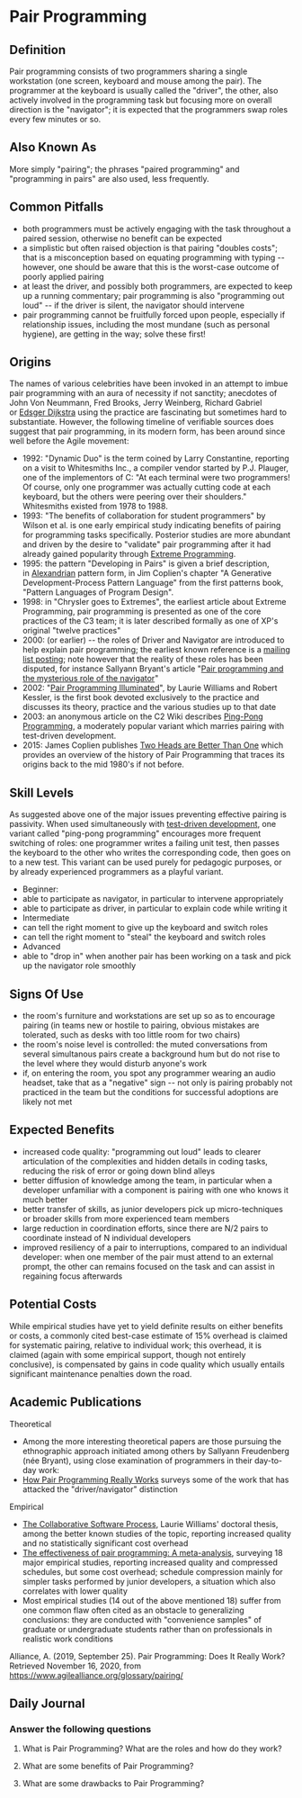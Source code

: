 # Pair Programming


## Definition

Pair programming consists of two programmers sharing a single workstation (one screen, keyboard and mouse among the pair). The programmer at the keyboard is usually called the "driver", the other, also actively involved in the programming task but focusing more on overall direction is the "navigator"; it is expected that the programmers swap roles every few minutes or so.


## Also Known As

More simply "pairing"; the phrases "paired programming" and "programming in pairs" are also used, less frequently.


## Common Pitfalls

-   both programmers must be actively engaging with the task throughout a paired session, otherwise no benefit can be expected
-   a simplistic but often raised objection is that pairing "doubles costs"; that is a misconception based on equating programming with typing -- however, one should be aware that this is the worst-case outcome of poorly applied pairing
-   at least the driver, and possibly both programmers, are expected to keep up a running commentary; pair programming is also "programming out loud" -- if the driver is silent, the navigator should intervene
-   pair programming cannot be fruitfully forced upon people, especially if relationship issues, including the most mundane (such as personal hygiene), are getting in the way; solve these first!


## Origins

The names of various celebrities have been invoked in an attempt to imbue pair programming with an aura of necessity if not sanctity; anecdotes of John Von Neummann, Fred Brooks, Jerry Weinberg, Richard Gabriel or [Edsger Dijkstra](http://c2.com/cgi/wiki?DijkstraPairProgramming) using the practice are fascinating but sometimes hard to substantiate. However, the following timeline of verifiable sources does suggest that pair programming, in its modern form, has been around since well before the Agile movement:

-   1992: "Dynamic Duo" is the term coined by Larry Constantine, reporting on a visit to Whitesmiths Inc., a compiler vendor started by P.J. Plauger, one of the implementors of C: "At each terminal were two programmers! Of course, only one programmer was actually cutting code at each keyboard, but the others were peering over their shoulders." Whitesmiths existed from 1978 to 1988.
-   1993: "The benefits of collaboration for student programmers" by Wilson et al. is one early empirical study indicating benefits of pairing for programming tasks specifically. Posterior studies are more abundant and driven by the desire to "validate" pair programming after it had already gained popularity through [Extreme Programming](https://www.agilealliance.org/glossary/xp/).
-   1995: the pattern "Developing in Pairs" is given a brief description, in [Alexandrian](http://c2.com/cgi/wiki?AlexandrianForm) pattern form, in Jim Coplien's chapter "A Generative Development-Process Pattern Language" from the first patterns book, "Pattern Languages of Program Design".
-   1998: in "Chrysler goes to Extremes", the earliest article about Extreme Programming, pair programming is presented as one of the core practices of the C3 team; it is later described formally as one of XP's original "twelve practices"
-   2000: (or earlier) -- the roles of Driver and Navigator are introduced to help explain pair programming; the earliest known reference is a [mailing list posting](http://tech.groups.yahoo.com/group/extremeprogramming/message/12405); note however that the reality of these roles has been disputed, for instance Sallyann Bryant's article "[Pair programming and the mysterious role of the navigator](http://www.sciencedirect.com/science/article/pii/S1071581907000456)"
-   2002: "[Pair Programming Illuminated](http://www.amazon.com/dp/0201745763)", by Laurie Williams and Robert Kessler, is the first book devoted exclusively to the practice and discusses its theory, practice and the various studies up to that date
-   2003: an anonymous article on the C2 Wiki describes [Ping-Pong Programming](http://www.c2.com/cgi/wiki?PairProgrammingPingPongPattern), a moderately popular variant which marries pairing with test-driven development.
-   2015: James Coplien publishes [Two Heads are Better Than One](https://computingnow.computer.org/web/agile-careers/content?g=8504655&type=article&urlTitle=two-heads-are-better-than-one) which provides an overview of the history of Pair Programming that traces its origins back to the mid 1980's if not before.


## Skill Levels

As suggested above one of the major issues preventing effective pairing is passivity. When used simultaneously with [test-driven development](http://guide.agilealliance.org/guide/tdd.html), one variant called "ping-pong programming" encourages more frequent switching of roles: one programmer writes a failing unit test, then passes the keyboard to the other who writes the corresponding code, then goes on to a new test. This variant can be used purely for pedagogic purposes, or by already experienced programmers as a playful variant.

-   Beginner:
-   able to participate as navigator, in particular to intervene appropriately
-   able to participate as driver, in particular to explain code while writing it
-   Intermediate
-   can tell the right moment to give up the keyboard and switch roles
-   can tell the right moment to "steal" the keyboard and switch roles
-   Advanced
-   able to "drop in" when another pair has been working on a task and pick up the navigator role smoothly


## Signs Of Use

-   the room's furniture and workstations are set up so as to encourage pairing (in teams new or hostile to pairing, obvious mistakes are tolerated, such as desks with too little room for two chairs)
-   the room's noise level is controlled: the muted conversations from several simultanous pairs create a background hum but do not rise to the level where they would disturb anyone's work
-   if, on entering the room, you spot any programmer wearing an audio headset, take that as a "negative" sign -- not only is pairing probably not practiced in the team but the conditions for successful adoptions are likely not met


## Expected Benefits

-   increased code quality: "programming out loud" leads to clearer articulation of the complexities and hidden details in coding tasks, reducing the risk of error or going down blind alleys
-   better diffusion of knowledge among the team, in particular when a developer unfamiliar with a component is pairing with one who knows it much better
-   better transfer of skills, as junior developers pick up micro-techniques or broader skills from more experienced team members
-   large reduction in coordination efforts, since there are N/2 pairs to coordinate instead of N individual developers
-   improved resiliency of a pair to interruptions, compared to an individual developer: when one member of the pair must attend to an external prompt, the other can remains focused on the task and can assist in regaining focus afterwards


## Potential Costs

While empirical studies have yet to yield definite results on either benefits or costs, a commonly cited best-case estimate of 15% overhead is claimed for systematic pairing, relative to individual work; this overhead, it is claimed (again with some empirical support, though not entirely conclusive), is compensated by gains in code quality which usually entails significant maintenance penalties down the road.


## Academic Publications

Theoretical

-   Among the more interesting theoretical papers are those pursuing the ethnographic approach initiated among others by Sallyann Freudenberg (née Bryant), using close examination of programmers in their day-to-day work:
-   [How Pair Programming Really Works](http://www.scribd.com/doc/25304465/) surveys some of the work that has attacked the "driver/navigator" distinction

Empirical

-   [The Collaborative Software Process](http://collaboration.csc.ncsu.edu/laurie/Papers/dissertation.pdf), Laurie Williams' doctoral thesis, among the better known studies of the topic, reporting increased quality and no statistically significant cost overhead
-   [The effectiveness of pair programming: A meta-analysis](http://www.idi.ntnu.no/grupper/su/publ/ebse/R11-pairprog-hannay-ist09.pdf), surveying 18 major empirical studies, reporting increased quality and compressed schedules, but some cost overhead; schedule compression mainly for simpler tasks performed by junior developers, a situation which also correlates with lower quality
-   Most empirical studies (14 out of the above mentioned 18) suffer from one common flaw often cited as an obstacle to generalizing conclusions: they are conducted with "convenience samples" of graduate or undergraduate students rather than on professionals in realistic work conditions


Alliance, A. (2019, September 25). Pair Programming: Does It Really Work? Retrieved November 16, 2020, from https://www.agilealliance.org/glossary/pairing/

## Daily Journal
### Answer the following questions
 
1. What is Pair Programming? What are the roles and how do they work?

2. What are some benefits of Pair Programming?

3. What are some drawbacks to Pair Programming?
